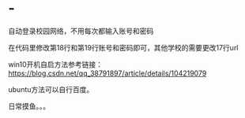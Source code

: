 # -
自动登录校园网络，不用每次都输入账号和密码

在代码里修改第18行和第19行账号和密码即可，其他学校的需要更改17行url

win10开机自启方法参考链接：https://blog.csdn.net/qq_38791897/article/details/104219079

ubuntu方法可以自行百度。

日常摸鱼。。。
